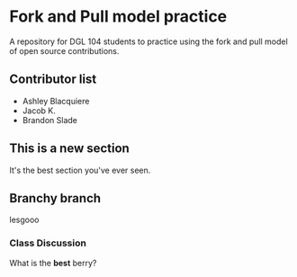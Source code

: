# Fork and Pull model practice
A repository for DGL 104 students to practice using the fork and pull model of open source contributions.

## Contributor list
- Ashley Blacquiere
- Jacob K. 
- Brandon Slade 

## This is a new section
It's the best section you've ever seen.

## Branchy branch
lesgooo

### Class Discussion
What is the **best** berry?